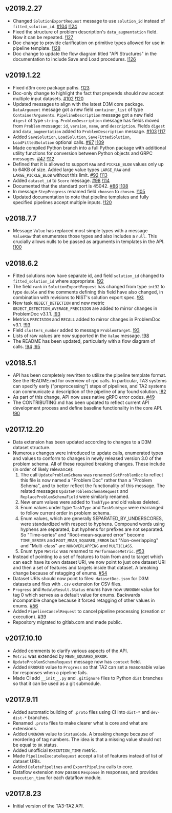 ## v2019.2.27

* Changed `SolutionExportRequest` message to use `solution_id` instead of
  `fitted_solution_id`.
  [#104](https://gitlab.com/datadrivendiscovery/ta3ta2-api/issues/104)
  [!124](https://gitlab.com/datadrivendiscovery/ta3ta2-api/merge_requests/124)
* Fixed the structure of problem description's `data_augmentation` field.
  Now it can be repeated.
  [!127](https://gitlab.com/datadrivendiscovery/ta3ta2-api/merge_requests/127)
* Doc change to provide clarification on primitive types allowed for use in 
  pipeline template.
  [!128](https://gitlab.com/datadrivendiscovery/ta3ta2-api/merge_requests/128)
* Doc change to update the flow diagram titled "API Structures" in the 
  documentation to include Save and Load procedures.
  [!126](https://gitlab.com/datadrivendiscovery/ta3ta2-api/merge_requests/126)


## v2019.1.22

* Fixed d3m core package paths.
  [!123](https://gitlab.com/datadrivendiscovery/ta3ta2-api/merge_requests/123)
* Doc-only change to highlight the fact that prepends should now accept 
  multiple input datasets.
  [#102](https://gitlab.com/datadrivendiscovery/ta3ta2-api/issues/102)
  [!120](https://gitlab.com/datadrivendiscovery/ta3ta2-api/merge_requests/120)
* Updated messages to align with the latest D3M core package.
  `DataArgument` message got a new field `container_list`
  of type `ContainerArguments`. `PipelineDescription` message
  got a new field `digest` of type `string`. `ProblemDescription`
  message has fields moved from `Problem` message: `id`, `version`,
  `name`, and `description`. Fields `digest` and `data_augmentation`
  added to `ProblemDescription` message.
  [#103](https://gitlab.com/datadrivendiscovery/ta3ta2-api/issues/103)
  [!117](https://gitlab.com/datadrivendiscovery/ta3ta2-api/merge_requests/117)
* Added `SaveSolution`, `LoadSolution`, `SaveFittedSolution`, `LoadFittedSolution`
  optional calls.
  [#87](https://gitlab.com/datadrivendiscovery/ta3ta2-api/issues/87)
  [!109](https://gitlab.com/datadrivendiscovery/ta3ta2-api/merge_requests/109)
* Made compiled Python branch into a full Python package with additional
  utility functions for conversion between Python objects and GRPC messages.
  [#47](https://gitlab.com/datadrivendiscovery/ta3ta2-api/issues/47)
  [!112](https://gitlab.com/datadrivendiscovery/ta3ta2-api/merge_requests/112)
* Defined that it is allowed to support `RAW` and `PICKLE_BLOB` values only
  up to 64KB of size. Added large value types `LARGE_RAW` and `LARGE_PICKLE_BLOB`
  without this limit.
  [#92](https://gitlab.com/datadrivendiscovery/ta3ta2-api/issues/92)
  [!113](https://gitlab.com/datadrivendiscovery/ta3ta2-api/merge_requests/113)
* Added `dataset_id` to `Score` message.
  [#98](https://gitlab.com/datadrivendiscovery/ta3ta2-api/issues/98)
  [!114](https://gitlab.com/datadrivendiscovery/ta3ta2-api/merge_requests/114)
* Documented that the standard port is 45042.
  [#86](https://gitlab.com/datadrivendiscovery/ta3ta2-api/issues/86)
  [!108](https://gitlab.com/datadrivendiscovery/ta3ta2-api/merge_requests/108)
* In message `StepProgress` renamed field `choosen` to `chosen`.
  [!105](https://gitlab.com/datadrivendiscovery/ta3ta2-api/merge_requests/105)
* Updated documentation to note that pipeline templates and fully specified pipelines
  accept multiple inputs.
  [!120](https://gitlab.com/datadrivendiscovery/ta3ta2-api/merge_requests/120)

## v2018.7.7

* Message `Value` has replaced most simple types with a message `ValueRaw`
  that enumerates those types and also includes a `null`.  This crucially
  allows nulls to be passed as arguments in templates in the API.
  [!100](https://gitlab.com/datadrivendiscovery/ta3ta2-api/merge_requests/100)

## v2018.6.2

* Fitted solutions now have separate id, and field `solution_id` changed to
  `fitted_solution_id` where appropriate.
  [!92](https://gitlab.com/datadrivendiscovery/ta3ta2-api/merge_requests/92)
* The field `rank` in `SolutionExportRequest` has changed from type `int32` to
  type `double` and the comments defining this field have also changed, in
  combination with revisions to NIST's solution export spec.
  [!93](https://gitlab.com/datadrivendiscovery/ta3ta2-api/merge_requests/93)
* New task `OBJECT_DETECTION` and new metric `OBJECT_DETECTION_AVERAGE_PRECISION`
  are added to mirror changes in ProblemDoc v3.1.1.
  [!93](https://gitlab.com/datadrivendiscovery/ta3ta2-api/merge_requests/93)
* Metrics `PRECISION` and `RECALL` added to mirror changes in ProblemDoc v3.1.
  [!93](https://gitlab.com/datadrivendiscovery/ta3ta2-api/merge_requests/93)
* Field `clusters_number` added to message `ProblemTarget`.
  [!93](https://gitlab.com/datadrivendiscovery/ta3ta2-api/merge_requests/93)
* Lists of raw values are now supported in the `Value` message.
  [!98](https://gitlab.com/datadrivendiscovery/ta3ta2-api/merge_requests/98)
* The README has been updated, particularly with a flow diagram of calls.
  [!94](https://gitlab.com/datadrivendiscovery/ta3ta2-api/merge_requests/94)
  [!95](https://gitlab.com/datadrivendiscovery/ta3ta2-api/merge_requests/95)

## v2018.5.1

* API has been completely rewritten to utilize the pipeline template format.
  See the README.md for overview of rpc calls. In particular, TA3 systems can
  specify early ("preprocessing") steps of pipelines, and TA2 systems can
  communicate a description of the pipeline of any found solution.
  [!82](https://gitlab.com/datadrivendiscovery/ta3ta2-api/merge_requests/82)
* As part of this change, API now uses native gRPC error codes.
  [#49](https://gitlab.com/datadrivendiscovery/ta3ta2-api/issues/49)
* The CONTRIBUTING.md has been updated to reflect current API development process
  and define baseline functionality in the core API.
  [!90](https://gitlab.com/datadrivendiscovery/ta3ta2-api/merge_requests/90)

## v2017.12.20

* Data extension has been updated according to changes to a D3M dataset structure.
* Numerous changes were introduced to update calls, enumerated types and values
  to conform to changes in newly released version 3.0 of the problem schema. All
  of these required breaking changes.  These include (in order of likely relevance):
    1. The call `UpdateProblemSchema` was renamed `SetProblemDoc` to reflect this
       file is now named a "Problem Doc" rather than a "Problem Schema", and to
       better reflect the functionality of this message.  The related messages
       `UpdateProblemSchemaRequest` and `ReplaceProblemSchemaField` were similarly
       renamed.
    2. New enum values were added to `TaskType` and old values deleted.
    3. Enum values under type `TaskType` and `TaskSubtype` were rearranged to
       follow current order in problem schema.
    4. Enum values, which are generally SEPARATED\_BY\_UNDERSCORES, were
       standardized with respect to hyphens.  Compound words using hyphens are
       separated, but hyphens for prefixes are not separated.  So "Time-series"
       and "Root-mean-squared error" become `TIME_SERIES` and `ROOT_MEAN_SQUARED_ERROR`
       but "Non-overlapping" and "Multi-class" are `NONOVERLAPPING` and `MULTICLASS`.
    5. Enum type `Metric` was renamed to `PerformanceMetric`.
  [#53](https://gitlab.com/datadrivendiscovery/ta3ta2-api/issues/53)
* Instead of pointing to a set of features to train from and to target which can each have
  its own dataset URI, we now point to just one dataset URI and then a set of features and
  targets inside that dataset. A breaking change because of retagging of enums.
  [#54](https://gitlab.com/datadrivendiscovery/ta3ta2-api/issues/54)
* Dataset URIs should now point to files: `datasetDoc.json` for D3M datasets and files
  with `.csv` extension for CSV files.
* `Progress` and `ModuleResult.Status` enums have now `UNKNOWN` value for tag 0
  which serves as a default value for enums. Backwards incompatible change because
  it forced retagging of other values in enums.
  [#56](https://gitlab.com/datadrivendiscovery/ta3ta2-api/issues/56)
* Added `PipelineCancelRequest` to cancel pipeline processing (creation or execution).
  [#39](https://gitlab.com/datadrivendiscovery/ta3ta2-api/issues/39)
* Repository migrated to gitlab.com and made public.

## v2017.10.10

* Added comments to clarify various aspects of the API.
* `Metric` was extended by `MEAN_SQUARED_ERROR`.
* `UpdateProblemSchemaRequest` message now has `context` field.
* Added `ERRORED` value to `Progress` so that TA2 can set a reasonable
  value for responses when a pipeline fails.
* Made CI add `__init__.py` and `.gitignore` files to Python `dist` branches
  so that it can be used as a git submodule.

## v2017.9.11

* Added automatic building of `.proto` files using CI into `dist-*` and `dev-dist-*` branches.
* Renamed `.proto` files to make clearer what is core and what are extensions.
* Added `UNKNOWN` value to `StatusCode`. A breaking change because of reordering of tag numbers.
  The idea is that a missing value should not be equal to `OK` status.
* Added unofficial `EXECUTION_TIME` metric.
* Made `PipelineExecuteRequest` accept a list of features instead of list of dataset URIs.
* Added `DeletePipelines` and `ExportPipeline` calls to core.
* Dataflow extension now passes `Response` in responses, and provides `execution_time`
  for each dataflow module.

## v2017.8.23

* Initial version of the TA3-TA2 API.
